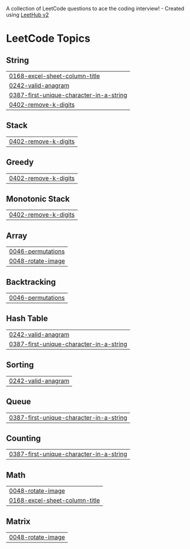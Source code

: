 A collection of LeetCode questions to ace the coding interview! - Created using [LeetHub v2](https://github.com/arunbhardwaj/LeetHub-2.0)
<!---LeetCode Topics Start-->
# LeetCode Topics
## String
|  |
| ------- |
| [0168-excel-sheet-column-title](https://github.com/rajkumar060301/leet-code/tree/master/0168-excel-sheet-column-title) |
| [0242-valid-anagram](https://github.com/rajkumar060301/leet-code/tree/master/0242-valid-anagram) |
| [0387-first-unique-character-in-a-string](https://github.com/rajkumar060301/leet-code/tree/master/0387-first-unique-character-in-a-string) |
| [0402-remove-k-digits](https://github.com/rajkumar060301/leet-code/tree/master/0402-remove-k-digits) |
## Stack
|  |
| ------- |
| [0402-remove-k-digits](https://github.com/rajkumar060301/leet-code/tree/master/0402-remove-k-digits) |
## Greedy
|  |
| ------- |
| [0402-remove-k-digits](https://github.com/rajkumar060301/leet-code/tree/master/0402-remove-k-digits) |
## Monotonic Stack
|  |
| ------- |
| [0402-remove-k-digits](https://github.com/rajkumar060301/leet-code/tree/master/0402-remove-k-digits) |
## Array
|  |
| ------- |
| [0046-permutations](https://github.com/rajkumar060301/leet-code/tree/master/0046-permutations) |
| [0048-rotate-image](https://github.com/rajkumar060301/leet-code/tree/master/0048-rotate-image) |
## Backtracking
|  |
| ------- |
| [0046-permutations](https://github.com/rajkumar060301/leet-code/tree/master/0046-permutations) |
## Hash Table
|  |
| ------- |
| [0242-valid-anagram](https://github.com/rajkumar060301/leet-code/tree/master/0242-valid-anagram) |
| [0387-first-unique-character-in-a-string](https://github.com/rajkumar060301/leet-code/tree/master/0387-first-unique-character-in-a-string) |
## Sorting
|  |
| ------- |
| [0242-valid-anagram](https://github.com/rajkumar060301/leet-code/tree/master/0242-valid-anagram) |
## Queue
|  |
| ------- |
| [0387-first-unique-character-in-a-string](https://github.com/rajkumar060301/leet-code/tree/master/0387-first-unique-character-in-a-string) |
## Counting
|  |
| ------- |
| [0387-first-unique-character-in-a-string](https://github.com/rajkumar060301/leet-code/tree/master/0387-first-unique-character-in-a-string) |
## Math
|  |
| ------- |
| [0048-rotate-image](https://github.com/rajkumar060301/leet-code/tree/master/0048-rotate-image) |
| [0168-excel-sheet-column-title](https://github.com/rajkumar060301/leet-code/tree/master/0168-excel-sheet-column-title) |
## Matrix
|  |
| ------- |
| [0048-rotate-image](https://github.com/rajkumar060301/leet-code/tree/master/0048-rotate-image) |
<!---LeetCode Topics End-->